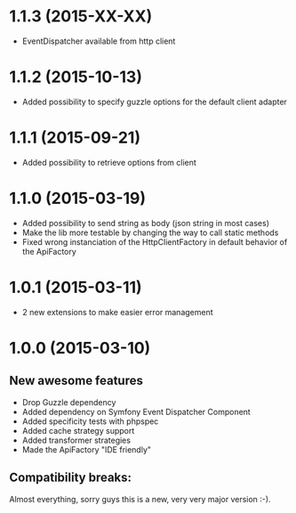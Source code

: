 1.1.3 (2015-XX-XX)
==================

* EventDispatcher available from http client

1.1.2 (2015-10-13)
==================

* Added possibility to specify guzzle options for the default client adapter

1.1.1 (2015-09-21)
==================

* Added possibility to retrieve options from client

1.1.0 (2015-03-19)
==================

* Added possibility to send string as body (json string in most cases)
* Make the lib more testable by changing the way to call static methods
* Fixed wrong instanciation of the HttpClientFactory in default behavior of the ApiFactory

1.0.1 (2015-03-11)
==================

* 2 new extensions to make easier error management

1.0.0 (2015-03-10)
==================

New awesome features
--------------------

* Drop Guzzle dependency
* Added dependency on Symfony Event Dispatcher Component
* Added specificity tests with phpspec
* Added cache strategy support
* Added transformer strategies
* Made the ApiFactory "IDE friendly"

Compatibility breaks:
---------------------

Almost everything, sorry guys this is a new, very very major version :-).
